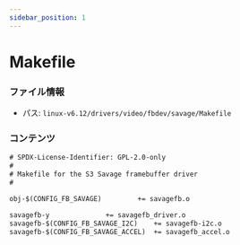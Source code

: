 ```yaml
---
sidebar_position: 1
---
```

# Makefile

### ファイル情報

- パス: `linux-v6.12/drivers/video/fbdev/savage/Makefile`

### コンテンツ

```txt
# SPDX-License-Identifier: GPL-2.0-only
#
# Makefile for the S3 Savage framebuffer driver
#

obj-$(CONFIG_FB_SAVAGE)			+= savagefb.o

savagefb-y				+= savagefb_driver.o
savagefb-$(CONFIG_FB_SAVAGE_I2C)	+= savagefb-i2c.o
savagefb-$(CONFIG_FB_SAVAGE_ACCEL)	+= savagefb_accel.o

```
